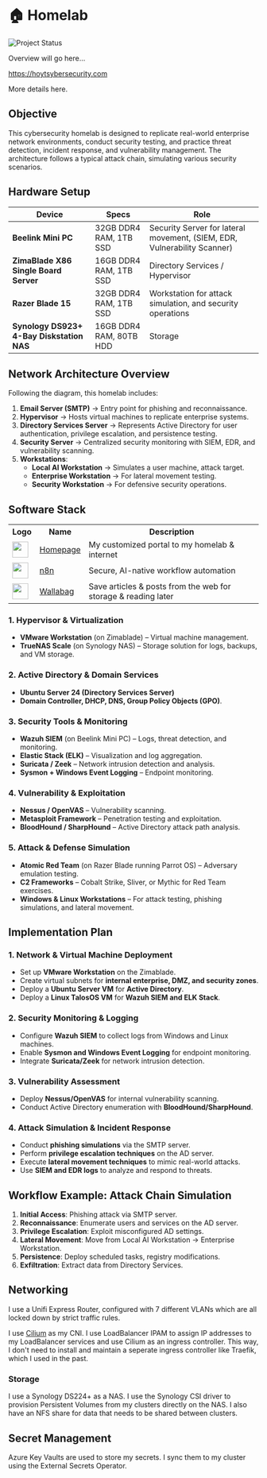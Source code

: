 # 🏠 Homelab
![Project Status](https://img.shields.io/badge/status-in%20development-orange)  

Overview will go here...

<https://hoytsybersecurity.com>

More details here.

## **Objective**
This cybersecurity homelab is designed to replicate real-world enterprise network environments, conduct security testing, and practice threat detection, incident response, and vulnerability management. The architecture follows a typical attack chain, simulating various security scenarios.

## **Hardware Setup**

| Device | Specs | Role |
|--------|-------|------|
| **Beelink Mini PC** | 32GB DDR4 RAM, 1TB SSD | Security Server for lateral movement,  (SIEM, EDR, Vulnerability Scanner) |
| **ZimaBlade X86 Single Board Server** | 16GB DDR4 RAM, 1TB SSD | Directory Services / Hypervisor |
| **Razer Blade 15** | 32GB DDR4 RAM, 1TB SSD | Workstation for attack simulation, and security operations | Running Parrot OS
| **Synology DS923+ 4-Bay Diskstation NAS** | 16GB DDR4 RAM, 80TB HDD | Storage |

## **Network Architecture Overview**
Following the diagram, this homelab includes:
1. **Email Server (SMTP)** → Entry point for phishing and reconnaissance.
2. **Hypervisor** → Hosts virtual machines to replicate enterprise systems.
3. **Directory Services Server** → Represents Active Directory for user authentication, privilege escalation, and persistence testing.
4. **Security Server** → Centralized security monitoring with SIEM, EDR, and vulnerability scanning.
5. **Workstations**:
   - **Local AI Workstation** → Simulates a user machine, attack target.
   - **Enterprise Workstation** → For lateral movement testing.
   - **Security Workstation** → For defensive security operations.

## **Software Stack**

<table>
    <tr>
        <th>Logo</th>
        <th>Name</th>
        <th>Description</th>
    </tr>
    <tr>
        <td><img width="32" src="https://www.svgrepo.com/download/499807/home-page.svg"></td>
        <td><a href="https://github.com/gethomepage/homepage">Homepage</a></td>
        <td>My customized portal to my homelab & internet</td>
    </tr>
    <tr>
        <td><img width="32" src="https://cdn.jsdelivr.net/gh/homarr-labs/dashboard-icons/svg/n8n.svg"></td>
        <td><a href="https://n8n.io/">n8n</a></td>
        <td>Secure, AI-native workflow automation</td>
    </tr>
    <tr>
        <td><img width="32" src="https://cdn.jsdelivr.net/gh/homarr-labs/dashboard-icons/svg/wallabag-light.svg"></td>
        <td><a href="https://wallabag.org/">Wallabag</a></td>
        <td>Save articles & posts from the web for storage & reading later</td>
    </tr>
</table>

### **1. Hypervisor & Virtualization**
   - **VMware Workstation** (on Zimablade) – Virtual machine management.
   - **TrueNAS Scale** (on Synology NAS) – Storage solution for logs, backups, and VM storage.

### **2. Active Directory & Domain Services**
   - **Ubuntu Server 24 (Directory Services Server)**
   - **Domain Controller, DHCP, DNS, Group Policy Objects (GPO)**.

### **3. Security Tools & Monitoring**
   - **Wazuh SIEM** (on Beelink Mini PC) – Logs, threat detection, and monitoring.
   - **Elastic Stack (ELK)** – Visualization and log aggregation.
   - **Suricata / Zeek** – Network intrusion detection and analysis.
   - **Sysmon + Windows Event Logging** – Endpoint monitoring.

### **4. Vulnerability & Exploitation**
   - **Nessus / OpenVAS** – Vulnerability scanning.
   - **Metasploit Framework** – Penetration testing and exploitation.
   - **BloodHound / SharpHound** – Active Directory attack path analysis.

### **5. Attack & Defense Simulation**
   - **Atomic Red Team** (on Razer Blade running Parrot OS) – Adversary emulation testing.
   - **C2 Frameworks** – Cobalt Strike, Sliver, or Mythic for Red Team exercises.
   - **Windows & Linux Workstations** – For attack testing, phishing simulations, and lateral movement.

## **Implementation Plan**

### **1. Network & Virtual Machine Deployment**
- Set up **VMware Workstation** on the Zimablade.
- Create virtual subnets for **internal enterprise, DMZ, and security zones**.
- Deploy a **Ubuntu Server VM** for **Active Directory**.
- Deploy a **Linux TalosOS VM** for **Wazuh SIEM and ELK Stack**.

### **2. Security Monitoring & Logging**
- Configure **Wazuh SIEM** to collect logs from Windows and Linux machines.
- Enable **Sysmon and Windows Event Logging** for endpoint monitoring.
- Integrate **Suricata/Zeek** for network intrusion detection.

### **3. Vulnerability Assessment**
- Deploy **Nessus/OpenVAS** for internal vulnerability scanning.
- Conduct Active Directory enumeration with **BloodHound/SharpHound**.

### **4. Attack Simulation & Incident Response**
- Conduct **phishing simulations** via the SMTP server.
- Perform **privilege escalation techniques** on the AD server.
- Execute **lateral movement techniques** to mimic real-world attacks.
- Use **SIEM and EDR logs** to analyze and respond to threats.

## **Workflow Example: Attack Chain Simulation**
1. **Initial Access**: Phishing attack via SMTP server.
2. **Reconnaissance**: Enumerate users and services on the AD server.
3. **Privilege Escalation**: Exploit misconfigured AD settings.
4. **Lateral Movement**: Move from Local AI Workstation → Enterprise Workstation.
5. **Persistence**: Deploy scheduled tasks, registry modifications.
6. **Exfiltration**: Extract data from Directory Services.

## Networking

I use a Unifi Express Router, configured with 7 different VLANs which are all locked down by strict traffic rules.

I use [Cilium](https://cilium.io/) as my CNI. I use LoadBalancer IPAM to assign IP addresses to my LoadBalancer services and use Cilium as an ingress controller. This way, I don't need to install and maintain a seperate ingress controller like Traefik, which I used in the past.

### Storage

I use a Synology DS224+ as a NAS. I use the Synology CSI driver to provision Persistent Volumes from my clusters directly on the NAS. I also have an NFS share for data that needs to be shared between clusters.

## Secret Management

Azure Key Vaults are used to store my secrets. I sync them to my cluster using the External Secrets Operator.

